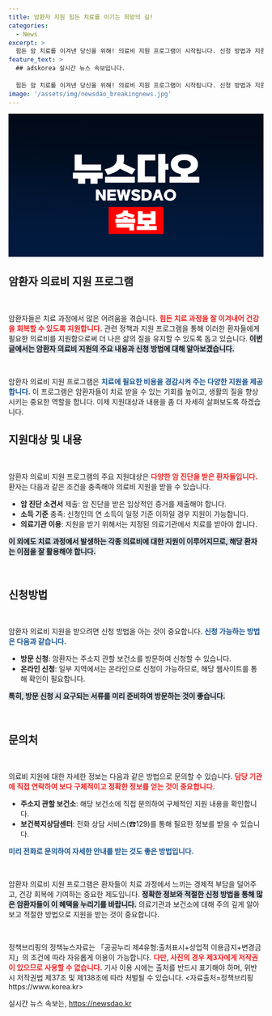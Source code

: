 ```yaml
---
title: 암환자 지원 힘든 치료를 이기는 희망의 길!
categories:
  - News
excerpt: >
  힘든 암 치료를 이겨낸 당신을 위해! 의료비 지원 프로그램이 시작됩니다. 신청 방법과 지원 내용, 자세한 정보는 지금 확인하세요! 클릭하면 당신의 이야기가 바뀔 수 있습니다.
feature_text: >
  ## adskorea 실시간 뉴스 속보입니다.

  힘든 암 치료를 이겨낸 당신을 위해! 의료비 지원 프로그램이 시작됩니다. 신청 방법과 지원 내용, 자세한 정보는 지금 확인하세요! 클릭하면 당신의 이야기가 바뀔 수 있습니다.
image: '/assets/img/newsdao_breakingnews.jpg'
---
```


<p><img src="/assets/img/newsdao_breakingnews.jpg" alt="adskorea 속보" /></p>

<h2 data-ke-size="size26">암환자 의료비 지원 프로그램</h2>

<p data-ke-size="size16">&nbsp;</p>

<p>암환자들은 치료 과정에서 많은 어려움을 겪습니다. <b><span style="color: #ee2323;">힘든 치료 과정을 잘 이겨내어 건강을 회복할 수 있도록 지원합니다.</span></b> 관련 정책과 지원 프로그램을 통해 이러한 환자들에게 필요한 의료비를 지원함으로써 더 나은 삶의 질을 유지할 수 있도록 돕고 있습니다. <b><span style="background-color: #21538527;">이번 글에서는 암환자 의료비 지원의 주요 내용과 신청 방법에 대해 알아보겠습니다.</span></b></p>

<p data-ke-size="size16">&nbsp;</p>

<p>암환자 의료비 지원 프로그램은 <b><span style="color: #1a5490;">치료에 필요한 비용을 경감시켜 주는 다양한 지원을 제공합니다.</span></b> 이 프로그램은 암환자들이 치료 받을 수 있는 기회를 높이고, 생활의 질을 향상시키는 중요한 역할을 합니다. 이제 지원대상과 내용을 좀 더 자세히 살펴보도록 하겠습니다.</p>

<h2 data-ke-size="size26">지원대상 및 내용</h2>

<p data-ke-size="size16">&nbsp;</p>

<p>암환자 의료비 지원 프로그램의 주요 지원대상은 <b><span style="color: #ee2323;">다양한 암 진단을 받은 환자들입니다.</span></b> 환자는 다음과 같은 조건을 충족해야 의료비 지원을 받을 수 있습니다.</p>

<ul>
    <li><b>암 진단 소견서</b> 제출: 암 진단을 받은 임상적인 증거를 제출해야 합니다.</li>
    <li><b>소득 기준</b> 충족: 신청인의 연 소득이 일정 기준 이하일 경우 지원이 가능합니다.</li>
    <li><b>의료기관 이용</b>: 지원을 받기 위해서는 지정된 의료기관에서 치료를 받아야 합니다.</li>
</ul>

<p><b><span style="background-color: #21538527;">이 외에도 치료 과정에서 발생하는 각종 의료비에 대한 지원이 이루어지므로, 해당 환자는 이점을 잘 활용해야 합니다.</span></b></p>

<p data-ke-size="size16">&nbsp;</p>

<h2 data-ke-size="size26">신청방법</h2>

<p data-ke-size="size16">&nbsp;</p>

<p>암환자 의료비 지원을 받으려면 신청 방법을 아는 것이 중요합니다. <b><span style="color: #1a5490;">신청 가능하는 방법은 다음과 같습니다.</span></b></p>

<ul>
    <li><b>방문 신청</b>: 암환자는 주소지 관할 보건소를 방문하여 신청할 수 있습니다.</li>
    <li><b>온라인 신청</b>: 일부 지역에서는 온라인으로 신청이 가능하므로, 해당 웹사이트를 통해 확인이 필요합니다.</li>
</ul>

<p><b><span style="background-color: #21538527;">특히, 방문 신청 시 요구되는 서류를 미리 준비하여 방문하는 것이 좋습니다.</span></b></p>

<p data-ke-size="size16">&nbsp;</p>

<h2 data-ke-size="size26">문의처</h2>

<p data-ke-size="size16">&nbsp;</p>

<p>의료비 지원에 대한 자세한 정보는 다음과 같은 방법으로 문의할 수 있습니다. <b><span style="color: #ee2323;">담당 기관에 직접 연락하여 보다 구체적이고 정확한 정보를 얻는 것이 중요합니다.</span></b></p>

<ul>
    <li><b>주소지 관할 보건소</b>: 해당 보건소에 직접 문의하여 구체적인 지원 내용을 확인합니다.</li>
    <li><b>보건복지상담센터</b>: 전화 상담 서비스(☎129)를 통해 필요한 정보를 받을 수 있습니다.</li>
</ul>

<p><b><span style="color: #1a5490;">미리 전화로 문의하여 자세한 안내를 받는 것도 좋은 방법입니다.</span></b></p>

<p data-ke-size="size16">&nbsp;</p>

<p>암환자 의료비 지원 프로그램은 환자들이 치료 과정에서 느끼는 경제적 부담을 덜어주고, 건강 회복에 기여하는 중요한 제도입니다. <b><span style="background-color: #21538527;">정확한 정보와 적절한 신청 방법을 통해 많은 암환자들이 이 혜택을 누리기를 바랍니다.</span></b> 의료기관과 보건소에 대해 주의 깊게 알아보고 적절한 방법으로 지원을 받는 것이 중요합니다.</p>

<p data-ke-size="size16">&nbsp;</p>

<p>정책브리핑의 정책뉴스자료는 「공공누리 제4유형:출처표시+상업적 이용금지+변경금지」의 조건에 따라 자유롭게 이용이 가능합니다. <b><span style="color: #ee2323;">다만, 사진의 경우 제3자에게 저작권이 있으므로 사용할 수 없습니다.</span></b> 기사 이용 시에는 출처를 반드시 표기해야 하며, 위반 시 저작권법 제37조 및 제138조에 따라 처벌될 수 있습니다. &lt;자료출처=정책브리핑 https://www.korea.kr></p>
실시간 뉴스 속보는, <a href="https://newsdao.kr" rel="dofollow">https://newsdao.kr</a>


